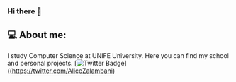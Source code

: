 ### Hi there 👋
## 💻 About me:
I study Computer Science at UNIFE University. Here you can find my school and personal projects.
[![Twitter Badge](https://badgen.net/badge/icon/twitter?icon=twitter&label)]((https://twitter.com/AliceZalambani)



<!--
**zalambaniUNIFE/zalambaniUNIFE** is a ✨ _special_ ✨ repository because its `README.md` (this file) appears on your GitHub profile.

Here are some ideas to get you started:

- 🔭 I’m currently working on ...
- 🌱 I’m currently learning ...
- 👯 I’m looking to collaborate on ...
- 🤔 I’m looking for help with ...
- 💬 Ask me about ...
- 📫 How to reach me: ...
- 😄 Pronouns: ...
- ⚡ Fun fact: ...
-->
